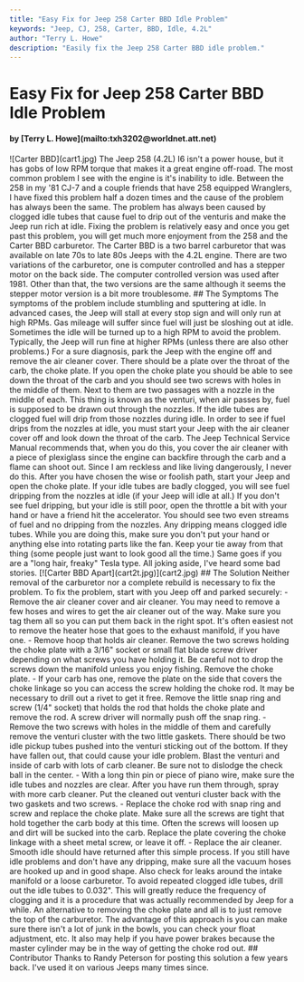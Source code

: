 ```yaml
---
title: "Easy Fix for Jeep 258 Carter BBD Idle Problem"
keywords: "Jeep, CJ, 258, Carter, BBD, Idle, 4.2L"
author: "Terry L. Howe"
description: "Easily fix the Jeep 258 Carter BBD idle problem."
---
```


# Easy Fix for Jeep 258 Carter BBD Idle Problem
<H4>by [Terry L. Howe](mailto:txh3202@worldnet.att.net)</H4>
![Carter BBD](cart1.jpg)
The Jeep 258 (4.2L) I6 isn't a power house, but it has gobs of low RPM
torque that makes it a great engine off-road.  The most common problem I
see with the engine is it's inability to idle.  Between the 258
in my '81 CJ-7 and a couple friends that have 258 equipped Wranglers,
I have fixed this problem half a dozen times and the cause of the
problem has always been the same.  The problem has always been caused
by clogged idle tubes that cause fuel to drip out of the venturis
and make the Jeep run rich at idle.
Fixing the problem is relatively easy and once you get past this
problem, you will get much more enjoyment from the 258 and the Carter BBD
carburetor.
The Carter BBD is a two barrel carburetor that was available on late
70s to late 80s Jeeps with the 4.2L engine.  There are two variations
of the carburetor, one is computer controlled and has a stepper motor
on the back side.  The computer controlled version was used after 1981.
Other than that, the two versions are the same although it seems the
stepper motor version is a bit more troublesome.
## The Symptoms
The symptoms of the problem include stumbling and sputtering at
idle.  In advanced cases, the Jeep will stall at every stop sign
and will only run at high RPMs.  Gas mileage will suffer since
fuel will just be sloshing out at idle.  Sometimes the idle
will be turned up to a high RPM to avoid the problem.  Typically,
the Jeep will run fine at higher RPMs (unless there are also
other problems.)
For a sure diagnosis, park the Jeep with the engine off and
remove the air cleaner cover.  There should be a plate over the
throat of the carb, the choke plate.  If you open the choke plate
you should be able to see down the throat of the carb and you should
see two screws with holes in the middle of them.  Next to them are
two passages with a nozzle in the middle of each.  This thing is
known as the venturi, when air passes by, fuel is supposed to be
drawn out through the nozzles.  If the idle tubes are clogged
fuel will drip from those nozzles during idle.
In order to see if fuel drips from the nozzles at idle, you must
start your Jeep with the air cleaner cover off and look down the
throat of the carb.  The Jeep Technical Service Manual recommends
that, when you do this,  you cover the air cleaner with a piece of
plexiglass since the engine can backfire through the carb and a
flame can shoot out.  Since I am reckless and like living dangerously,
I never do this.
After you have chosen the wise or foolish path, start your Jeep
and open the choke plate.  If your idle tubes are badly clogged,
you will see fuel dripping from the nozzles at idle (if your
Jeep will idle at all.)  If you don't see fuel dripping, but
your idle is still poor, open the throttle a bit with your
hand or have a friend hit the accelerator.  You should see two
even streams of fuel and no dripping from the nozzles.  Any dripping
means clogged idle tubes.
While you are doing this, make sure you don't put your hand or anything
else into rotating parts like the fan.  Keep your tie away from that thing
(some people just want to look good all the time.)  Same goes
if you are a "long hair, freaky" Tesla type.  All joking aside,
I've heard some bad stories.
[![Carter BBD Apart](cart2t.jpg)](cart2.jpg)
## The Solution
Neither removal of the carburetor nor a complete rebuild is necessary
to fix the problem.  To fix the problem, start with you Jeep off and
parked securely:
- Remove the air cleaner cover and air cleaner.  You may need to remove
a few hoses and wires to get the air cleaner out of the way.
Make sure you tag them all so you can put them back in the right spot.
It's often easiest not to remove the heater hose that goes to the
exhaust manifold, if you have one.
- Remove hoop that holds air cleaner.
Remove the two screws holding the choke plate with a 3/16" socket or
small flat blade screw driver depending on what screws you have holding
it.  Be careful not to drop the screws down the manifold unless you
enjoy fishing.  Remove the choke plate.
- If your carb has one, remove the plate on the side that covers the
choke linkage so you can access the screw holding the choke rod.  It
may be necessary to drill out a rivet to get it free.
Remove the little snap ring and screw (1/4" socket) that holds the rod
that holds the choke plate and remove the rod.  A screw driver will
normally push off the snap ring.
- Remove the two screws with holes in the middle of them and carefully
remove the venturi cluster with the two little gaskets.  There should be
two idle pickup tubes pushed into the venturi sticking out of the
bottom. If they have fallen out, that could cause your idle problem.
Blast the venturi and inside of carb with lots of carb cleaner.
Be sure not to dislodge the check ball in the center.
- With a long thin pin or piece of piano wire, make sure the idle tubes
and nozzles are clear.  After you have run them through, spray with more
carb cleaner.
Put the cleaned out venturi cluster back with the two gaskets and two
screws.
- Replace the choke rod with snap ring and screw and replace the choke
plate.  Make sure all the screws are tight that hold together the carb
body at this time.  Often the screws will loosen up and dirt will be
sucked into the carb.
Replace the plate covering the choke linkage with a sheet metal
screw, or leave it off.
- Replace the air cleaner.
Smooth idle should have returned after this simple process.  If you
still have idle problems and don't have any dripping, make sure all
the vacuum hoses are hooked up and in good shape.  Also check for leaks
around the intake manifold or a loose carburetor.
To avoid repeated clogged idle tubes, drill out the idle tubes to
0.032".  This will greatly reduce the frequency of clogging and it
is a procedure that was actually recommended by Jeep for a while.
An alternative to removing the choke plate and all is to just remove
the top of the carburetor.  The advantage of this approach is you can
make sure there isn't a lot of junk in the bowls, you can check your
float adjustment, etc.  It also may help if you have power brakes because
the master cylinder may be in the way of getting the choke rod out.
## Contributor
Thanks to Randy Peterson for posting this solution a few years
back.  I've used it on various Jeeps many times since.